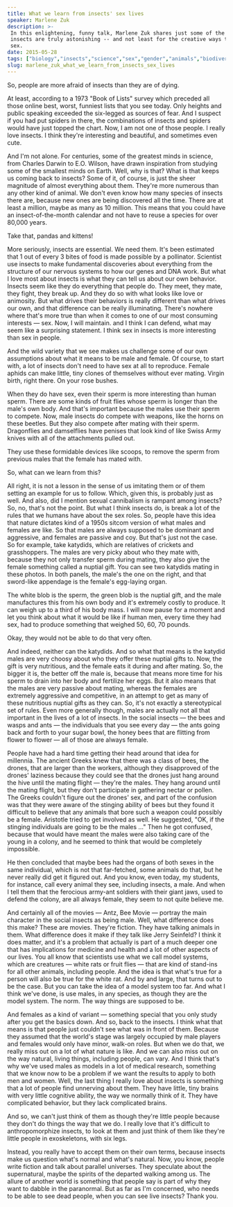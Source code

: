 ```yaml
---
title: What we learn from insects' sex lives
speaker: Marlene Zuk
description: >-
 In this enlightening, funny talk, Marlene Zuk shares just some of the ways that
 insects are truly astonishing -- and not least for the creative ways they have
 sex.
date: 2015-05-28
tags: ["biology","insects","science","sex","gender","animals","biodiversity","humor"]
slug: marlene_zuk_what_we_learn_from_insects_sex_lives
---
```


So, people are more afraid of insects than they are of dying. 

At least, according to a 1973 "Book of Lists" survey which preceded all those online best,
worst, funniest lists that you see today. Only heights and public speaking exceeded the
six-legged as sources of fear. And I suspect if you had put spiders in there, the
combinations of insects and spiders would have just topped the chart. Now, I am not one of
those people. I really love insects. I think they're interesting and beautiful, and
sometimes even cute. 

And I'm not alone. For centuries, some of the greatest minds in science, from Charles
Darwin to E.O. Wilson, have drawn inspiration from studying some of the smallest minds on
Earth. Well, why is that? What is that keeps us coming back to insects? Some of it, of
course, is just the sheer magnitude of almost everything about them. They're more numerous
than any other kind of animal. We don't even know how many species of insects there are,
because new ones are being discovered all the time. There are at least a million, maybe as
many as 10 million. This means that you could have an insect-of-the-month calendar and not
have to reuse a species for over 80,000 years. 

Take that, pandas and kittens! 

More seriously, insects are essential. We need them. It's been estimated that 1 out of
every 3 bites of food is made possible by a pollinator. Scientist use insects to make
fundamental discoveries about everything from the structure of our nervous systems to how
our genes and DNA work. But what I love most about insects is what they can tell us about
our own behavior. Insects seem like they do everything that people do. They meet, they
mate, they fight, they break up. And they do so with what looks like love or animosity.
But what drives their behaviors is really different than what drives our own, and that
difference can be really illuminating. There's nowhere where that's more true than when it
comes to one of our most consuming interests — sex. Now, I will maintain. and I think I can
defend, what may seem like a surprising statement. I think sex in insects is more
interesting than sex in people.

And the wild variety that we see makes us challenge some of our own assumptions about what
it means to be male and female. Of course, to start with, a lot of insects don't need to
have sex at all to reproduce. Female aphids can make little, tiny clones of themselves
without ever mating. Virgin birth, right there. On your rose bushes. 

When they do have sex, even their sperm is more interesting than human sperm. There are
some kinds of fruit flies whose sperm is longer than the male's own body. And that's
important because the males use their sperm to compete. Now, male insects do compete with
weapons, like the horns on these beetles. But they also compete after mating with their
sperm. Dragonflies and damselflies have penises that look kind of like Swiss Army knives
with all of the attachments pulled out. 

They use these formidable devices like scoops, to remove the sperm from previous males
that the female has mated with. 

So, what can we learn from this? 

All right, it is not a lesson in the sense of us imitating them or of them setting an
example for us to follow. Which, given this, is probably just as well. And also, did I
mention sexual cannibalism is rampant among insects? So, no, that's not the point. But
what I think insects do, is break a lot of the rules that we humans have about the sex
roles. So, people have this idea that nature dictates kind of a 1950s sitcom version of
what males and females are like. So that males are always supposed to be dominant and
aggressive, and females are passive and coy. But that's just not the case. So for example,
take katydids, which are relatives of crickets and grasshoppers. The males are very picky
about who they mate with, because they not only transfer sperm during mating, they also
give the female something called a nuptial gift. You can see two katydids mating in these
photos. In both panels, the male's the one on the right, and that sword-like appendage is
the female's egg-laying organ.

The white blob is the sperm, the green blob is the nuptial gift, and the male manufactures
this from his own body and it's extremely costly to produce. It can weigh up to a third of
his body mass. I will now pause for a moment and let you think about what it would be like
if human men, every time they had sex, had to produce something that weighed 50, 60, 70
pounds. 

Okay, they would not be able to do that very often. 

And indeed, neither can the katydids. And so what that means is the katydid males are very
choosy about who they offer these nuptial gifts to. Now, the gift is very nutritious, and
the female eats it during and after mating. So, the bigger it is, the better off the male
is, because that means more time for his sperm to drain into her body and fertilize her
eggs. But it also means that the males are very passive about mating, whereas the females
are extremely aggressive and competitive, in an attempt to get as many of these nutritious
nuptial gifts as they can. So, it's not exactly a stereotypical set of rules. Even more
generally though, males are actually not all that important in the lives of a lot of
insects. In the social insects — the bees and wasps and ants — the individuals that you
see every day — the ants going back and forth to your sugar bowl, the honey bees that are
flitting from flower to flower — all of those are always female.

People have had a hard time getting their head around that idea for millennia. The ancient
Greeks knew that there was a class of bees, the drones, that are larger than the workers,
although they disapproved of the drones' laziness because they could see that the drones
just hang around the hive until the mating flight — they're the males. They hang around
until the mating flight, but they don't participate in gathering nectar or pollen. The
Greeks couldn't figure out the drones' sex, and part of the confusion was that they were
aware of the stinging ability of bees but they found it difficult to believe that any
animals that bore such a weapon could possibly be a female. Aristotle tried to get
involved as well. He suggested, "OK, if the stinging individuals are going to be the males
..." Then he got confused, because that would have meant the males were also taking care
of the young in a colony, and he seemed to think that would be completely
impossible.

He then concluded that maybe bees had the organs of both sexes in the same individual,
which is not that far-fetched, some animals do that, but he never really did get it
figured out. And you know, even today, my students, for instance, call every animal they
see, including insects, a male. And when I tell them that the ferocious army-ant soldiers
with their giant jaws, used to defend the colony, are all always female, they seem to not
quite believe me. 

And certainly all of the movies — Antz, Bee Movie — portray the main character in the
social insects as being male. Well, what difference does this make? These are movies.
They're fiction. They have talking animals in them. What difference does it make if they
talk like Jerry Seinfeld? I think it does matter, and it's a problem that actually is part
of a much deeper one that has implications for medicine and health and a lot of other
aspects of our lives. You all know that scientists use what we call model systems, which
are creatures — white rats or fruit flies — that are kind of stand-ins for all other
animals, including people. And the idea is that what's true for a person will also be true
for the white rat. And by and large, that turns out to be the case. But you can take the
idea of a model system too far. And what I think we've done, is use males, in any species,
as though they are the model system. The norm. The way things are supposed to
be.

And females as a kind of variant — something special that you only study after you get the
basics down. And so, back to the insects. I think what that means is that people just
couldn't see what was in front of them. Because they assumed that the world's stage was
largely occupied by male players and females would only have minor, walk-on roles. But
when we do that, we really miss out on a lot of what nature is like. And we can also miss
out on the way natural, living things, including people, can vary. And I think that's why
we've used males as models in a lot of medical research, something that we know now to be
a problem if we want the results to apply to both men and women. Well, the last thing I
really love about insects is something that a lot of people find unnerving about them.
They have little, tiny brains with very little cognitive ability, the way we normally
think of it. They have complicated behavior, but they lack complicated
brains.

And so, we can't just think of them as though they're little people because they don't do
things the way that we do. I really love that it's difficult to anthropomorphize insects,
to look at them and just think of them like they're little people in exoskeletons, with
six legs. 

Instead, you really have to accept them on their own terms, because insects make us
question what's normal and what's natural. Now, you know, people write fiction and talk
about parallel universes. They speculate about the supernatural, maybe the spirits of the
departed walking among us. The allure of another world is something that people say is
part of why they want to dabble in the paranormal. But as far as I'm concerned, who needs
to be able to see dead people, when you can see live insects? Thank you.

<!--
ad_duration=3.33
comment_count=29
event="TEDWomen 2015"
external_start_time=0
intro_duration=11.82
is_subtitle_required="False"
is_talk_featured="True"
language="en"
language_swap="False"
native_language="en"
number_of_related_talks=6
number_of_speakers=1
number_of_subtitled_videos=30
number_of_tags=8
number_of_talk_download_languages=30
number_of_talk_more_resources=0
number_of_talk_recommendations=0
number_of_talks_take_actions=0
post_ad_duration=0.83
published_timestamp="2015-07-17 15:00:41"
recording_date="2015-05-28"
speaker_description="Evolutionary biologist"
speaker_is_published=1
speaker_name="Marlene Zuk"
talk_name="What we learn from insects' sex lives"
talks_tags=["biology","insects","science","sex","gender","animals","biodiversity","humor"]
url_audio="https://download.ted.com/talks/MarleneZuk_2015W.mp3?apikey=acme-roadrunner"
url_photo_speaker="https://pe.tedcdn.com/images/ted/4e0fba524c3292d2b07cd8bd0a03b19e7a363854_254x191.jpg"
url_photo_talk="https://pe.tedcdn.com/images/ted/892ce7afa4977d20870d86127405b8698f1aedd8_2880x1620.jpg"
url_webpage="https://www.ted.com/talks/marlene_zuk_what_we_learn_from_insects_sex_lives"
video_type_name="TED Stage Talk"
-->